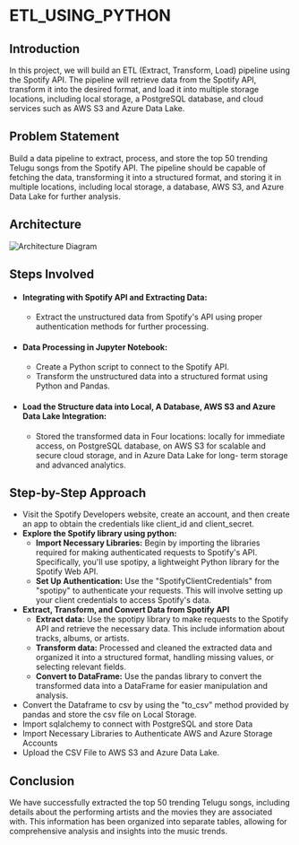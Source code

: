 # ETL_USING_PYTHON
## Introduction
In this project, we will build an ETL (Extract, Transform, Load) pipeline using the Spotify API. The pipeline will retrieve data from the Spotify API, transform it into the desired format, and load it into multiple storage locations, including local storage, a PostgreSQL database, and cloud services such as AWS S3 and Azure Data Lake.

 ## Problem Statement
Build a data pipeline to extract, process, and store the top 50 trending Telugu songs from the Spotify API. The pipeline should be capable of fetching the data, transforming it into a structured format, and storing it in multiple locations, including local storage, a database, AWS S3, and Azure Data Lake for further analysis.

## Architecture
![Architecture Diagram](https://github.com/vinay-github-2024/ETL_USING_PYTHON/blob/main/etl_using_python_architecture.png)

## Steps Involved
  - #### Integrating with Spotify API and Extracting Data:
    - Extract the unstructured data from Spotify's API using proper authentication methods for further processing.
  - #### Data Processing in Jupyter Notebook:
    - Create a Python script to connect to the Spotify API.
    - Transform the unstructured data into a structured format using Python and Pandas.
  - #### Load the Structure data into Local, A Database, AWS S3 and Azure Data Lake Integration:
    - Stored the transformed data in Four locations: locally for immediate access, on PostgreSQL database, on AWS S3 for scalable and secure cloud storage, and in Azure Data Lake for long- term storage and advanced analytics.
## Step-by-Step Approach
  - Visit the Spotify Developers website, create an account, and then create an app to obtain the credentials like client_id and client_secret.
  - **Explore the Spotify library using python:**
      - **Import Necessary Libraries:** Begin by importing the libraries required for making authenticated requests to Spotify's API. Specifically, you'll use spotipy, a lightweight Python library for the Spotify Web API.
      - **Set Up Authentication:** Use the "SpotifyClientCredentials" from "spotipy" to authenticate your requests. This will involve setting up your client credentials to access Spotify's data.
  - **Extract, Transform, and Convert Data from Spotify API**
      - **Extract data:** Use the spotipy library to make requests to the Spotify API and retrieve the necessary data. This include information about tracks, albums, or artists.
      - **Transform data:** Processed and cleaned the extracted data and organized it into a structured format, handling missing values, or selecting relevant fields.
      - **Convert to DataFrame:** Use the pandas library to convert the transformed data into a DataFrame for easier manipulation and analysis.
  - Convert the Dataframe to csv by using the "to_csv" method provided by pandas and store the csv file on Local Storage.
  - Import sqlalchemy to connect with PostgreSQL and store Data
  - Import Necessary Libraries to Authenticate AWS and Azure Storage Accounts
  - Upload the CSV File to AWS S3 and Azure Data Lake.

## Conclusion
We have successfully extracted the top 50 trending Telugu songs, including details about the performing artists and the movies they are associated with. This information has been organized into separate tables, allowing for comprehensive analysis and insights into the music trends.

  
